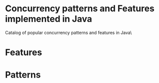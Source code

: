 # Concurrency patterns and Features implemented in Java

Catalog of popular concurrency patterns and features in Java\

# Features

# Patterns